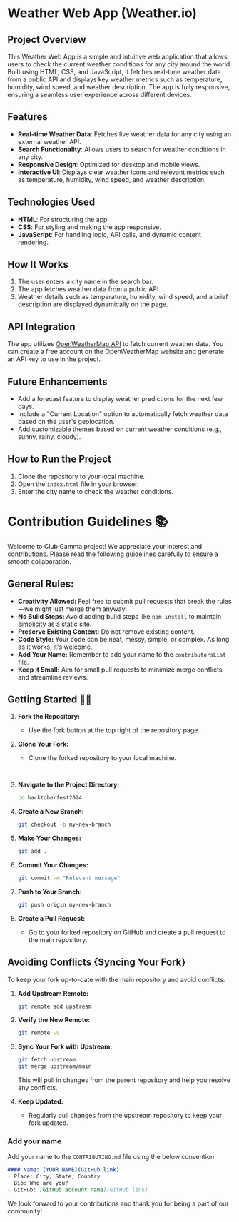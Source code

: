 # Weather Web App (Weather.io)

## Project Overview
This Weather Web App is a simple and intuitive web application that allows users to check the current weather conditions for any city around the world. Built using HTML, CSS, and JavaScript, it fetches real-time weather data from a public API and displays key weather metrics such as temperature, humidity, wind speed, and weather description. The app is fully responsive, ensuring a seamless user experience across different devices.

## Features
- **Real-time Weather Data**: Fetches live weather data for any city using an external weather API.
- **Search Functionality**: Allows users to search for weather conditions in any city.
- **Responsive Design**: Optimized for desktop and mobile views.
- **Interactive UI**: Displays clear weather icons and relevant metrics such as temperature, humidity, wind speed, and weather description.

## Technologies Used
- **HTML**: For structuring the app.
- **CSS**: For styling and making the app responsive.
- **JavaScript**: For handling logic, API calls, and dynamic content rendering.

## How It Works
1. The user enters a city name in the search bar.
2. The app fetches weather data from a public API.
3. Weather details such as temperature, humidity, wind speed, and a brief description are displayed dynamically on the page.

## API Integration
The app utilizes [OpenWeatherMap API](https://openweathermap.org/api) to fetch current weather data. You can create a free account on the OpenWeatherMap website and generate an API key to use in the project.

## Future Enhancements
- Add a forecast feature to display weather predictions for the next few days.
- Include a "Current Location" option to automatically fetch weather data based on the user's geolocation.
- Add customizable themes based on current weather conditions (e.g., sunny, rainy, cloudy).

## How to Run the Project
1. Clone the repository to your local machine.
2. Open the `index.html` file in your browser.
3. Enter the city name to check the weather conditions.

# Contribution Guidelines 📚

Welcome to Club Gamma project! We appreciate your interest and contributions. Please read the following guidelines carefully to ensure a smooth collaboration.

## General Rules:

- **Creativity Allowed:** Feel free to submit pull requests that break the rules—we might just merge them anyway!
- **No Build Steps:** Avoid adding build steps like `npm install` to maintain simplicity as a static site.
- **Preserve Existing Content:** Do not remove existing content.
- **Code Style:** Your code can be neat, messy, simple, or complex. As long as it works, it's welcome.
- **Add Your Name:** Remember to add your name to the `contributorsList` file.
- **Keep it Small:** Aim for small pull requests to minimize merge conflicts and streamline reviews.

## Getting Started 🤗🚀

1. **Fork the Repository:**
   - Use the fork button at the top right of the repository page.

2. **Clone Your Fork:**
   - Clone the forked repository to your local machine.

   ```bash
  
   ```

3. **Navigate to the Project Directory:**

   ```bash
   cd hacktoberfest2024
   ```

4. **Create a New Branch:**

   ```bash
   git checkout -b my-new-branch
   ```

5. **Make Your Changes:**
  
   ```bash
   git add .
   ```

6. **Commit Your Changes:**

   ```bash
   git commit -m "Relevant message"
   ```

7. **Push to Your Branch:**

   ```bash
   git push origin my-new-branch
   ```

8. **Create a Pull Request:**
   - Go to your forked repository on GitHub and create a pull request to the main repository.

## Avoiding Conflicts {Syncing Your Fork}

To keep your fork up-to-date with the main repository and avoid conflicts:

1. **Add Upstream Remote:**

   ```bash
   git remote add upstream 
   ```

2. **Verify the New Remote:**

   ```bash
   git remote -v
   ```

3. **Sync Your Fork with Upstream:**

   ```bash
   git fetch upstream
   git merge upstream/main
   ```

   This will pull in changes from the parent repository and help you resolve any conflicts.

4. **Keep Updated:**
   - Regularly pull changes from the upstream repository to keep your fork updated.


###  Add your name
Add your name to the `CONTRIBUTING.md` file using the below convention:

```markdown
#### Name: [YOUR NAME](GitHub link)
- Place: City, State, Country
- Bio: Who are you?
- GitHub: [GitHub account name](GitHub link)
```

We look forward to your contributions and thank you for being a part of our community!

